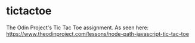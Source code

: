 # tictactoe
The Odin Project's Tic Tac Toe assignment. As seen here: https://www.theodinproject.com/lessons/node-path-javascript-tic-tac-toe
